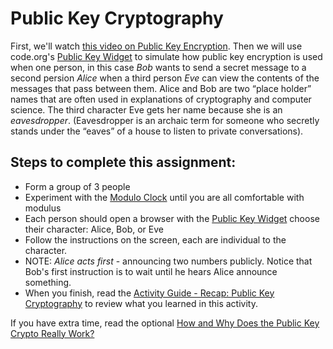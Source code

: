 # Public Key Cryptography
First, we'll watch [this video on Public Key Encryption](https://www.youtube.com/watch?v=ZghMPWGXexs&list=PLzdnOPI1iJNfMRZm5DDxco3UdsFegvuB7&index=6). Then we will use code.org's [Public Key Widget](https://studio.code.org/projects/applab/eM58hKG7dxjrupZH1Pm91Q) to simulate how public key encryption is used when one person, in this case *Bob* wants to send a secret message to a second persion *Alice* when a third person *Eve* can view the contents of the messages that pass between them. Alice and Bob are two “place holder” names that are often used in explanations of cryptography and computer science. The third character Eve gets her name because she is an *eavesdropper*.
(Eavesdropper is an archaic term for someone who secretly stands under the “eaves”  of a house to listen to private conversations).

Steps to complete this assignment:
----------------------------------
+ Form a group of 3 people
+ Experiment with the [Modulo Clock](https://studio.code.org/s/csp4/stage/7/puzzle/4) until you are all comfortable with modulus
+ Each person should open a browser with the [Public Key Widget](https://studio.code.org/projects/applab/eM58hKG7dxjrupZH1Pm91Q) choose their character: Alice, Bob, or Eve
+ Follow the instructions on the screen, each are individual to the character.
+ NOTE: _Alice acts first_ - announcing two numbers publicly. Notice that Bob's first instruction is to wait until he hears Alice announce something.
+ When you finish, read the [Activity Guide - Recap: Public Key Cryptography](https://docs.google.com/document/d/1JpOnfsr4wZbEUXvpsN_b520NBt8Py6rSwp-uiDCa-VU/edit) to review what you learned in this activity.

If you have extra time, read the optional [How and Why Does the Public Key Crypto Really Work?](https://docs.google.com/document/d/1c7UGv3Bc0GD0C1EhgSsXzKvzPRj41DcYpUjH8nK0O2c/edit)
